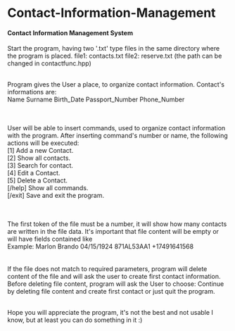 # Contact-Information-Management
<h4>Contact Information Management System</h4>


Start the program, having two '.txt' type files in the same directory where the program is placed.
file1: contacts.txt
file2: reserve.txt
(the path can be changed in contactfunc.hpp)
<br></br>

Program gives the User a place, to organize contact information.
Contact's informations are: <br>Name    Surname     Birth_Date    Passport_Number    Phone_Number</br>
<br></br>

User will be able to insert commands, used to organize contact information with the program.
After inserting command's number or name, the following actions will be executed:
<br>[1] Add a new Contact.</br>
[2] Show all contacts.
<br>[3] Search for contact.</br>
[4] Edit a Contact.
<br>[5] Delete a Contact.</br>
[/help] Show all commands.
<br>[/exit] Save and exit the program.</br>
<br></br>

The first token of the file must be a number, it will show how many contacts are written in the file data.
It's important that file content will be empty or will have fields contained like <br>Example:  Marlon  Brando  04/15/1924  871AL53AA1  +17491641568</br>
<br></br>
If the file does not match to required parameters, program will delete content of the file and will ask the user to create first contact information.
Before deleting file content, program will ask the User to choose: Continue by deleting file content and create first contact or just quit the program.
<br></br>


Hope you will appreciate the program, it's not the best and not usable I know, but at least you can do something in it :)
